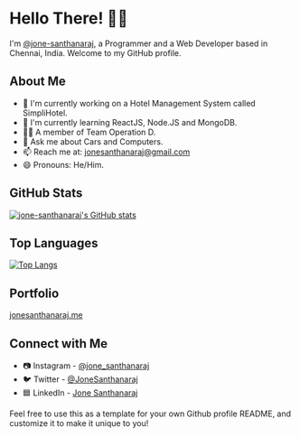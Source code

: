 # Hello There! 👋🏼

I'm [@jone-santhanaraj](https://github.com/jone-santhanaraj), a Programmer and a Web Developer based in Chennai, India. Welcome to my GitHub profile.

## About Me
- 🔭 I'm currently working on a Hotel Management System called SimpliHotel.
- 🌱 I'm currently learning ReactJS, Node.JS and MongoDB.
- 👯‍♂️ A member of Team Operation D.
- 💭 Ask me about Cars and Computers.
- 📫 Reach me at: jonesanthanaraj@gmail.com
- 😄 Pronouns: He/Him.

## GitHub Stats
[![jone-santhanaraj's GitHub stats](https://github-readme-stats.vercel.app/api?username=jone-santhanaraj&show_icons=true&theme=radical)](https://github.com/jone-santhanaraj/github-readme-stats)

## Top Languages
[![Top Langs](https://github-readme-stats.vercel.app/api/top-langs/?username=jone-santhanaraj&layout=compact&theme=radical)](https://github.com/jone-santhanarj/github-readme-stats)

## Portfolio
[jonesanthanaraj.me](https://jonesanthanaraj.me/)

## Connect with Me
- 📷 Instagram - [@jone_santhanaraj](https://instagram.com/jone_santhanaraj)
- 🐦 Twitter - [@JoneSanthanaraj](https://twitter.com/jonesanthanaraj)
- 🟦 LinkedIn - [Jone Santhanaraj](https://linkedin.com/in/jonesanthanaraj)

Feel free to use this as a template for your own Github profile README, and customize it to make it unique to you!
<!---
jone-santhanaraj/jone-santhanaraj is a ✨ special ✨ repository because its `README.md` (this file) appears on your GitHub profile.
You can click the Preview link to take a look at your changes.
--->
